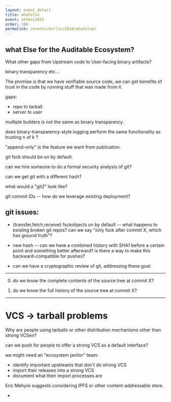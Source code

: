 ```yaml
---
layout: event_detail
title: whatelse
event: athens2015
order: 160
permalink: /events/berlin/2016/whatelse/
---
```


what Else for the Auditable Ecosystem?
--------------------------------------

What other gaps from Upstream code to User-facing binary artifacts?

binary transparency etc...

The promise is that we have verifiable source code, we can get
benefits of trust in the code by running stuff that was made from it.

 gaps:

  * repo to tarball
  * server to user

multiple builders is not the same as binary transparency.

does binary-transparency-style logging perform the same functionality as trusting n of k ?

"append-only" is the feature we want from publication.

git fsck should be on by default.

can we hire someone to do a formal security analysis of git?

can we get git with a different hash?

what would a "git2" look like?

git commit IDs -- how do we leverage existing deployment?

git issues:
-----------

  * {transfer,fetch,receive} fsckobjects on by default -- what happens
    to existing broken git repos?  can we say "only fsck after commit
    X, which has ground truth"?

  * new hash -- can we have a combined history with SHA1 before a
    certain point and something better afterward?  is there a way to
    make this backward-compatible for pushes?

  * can we have a cryptographic review of git, addressing these goal:

------

 0) do we know the complete contents of the source tree at commit X?

 1) do we know the full history of the source tree at commit X?

---------------------

VCS -> tarball problems
=======================

Why are people using tarballs or other distribution mechanisms other
than strong VCSen?

can we push for people to offer a strong VCS as a default interface?

we might need an "ecosystem janitor" team:

 * identify important upstreams that don't do strong VCS
 * import their releases into a strong VCS
 * document what their import processes are

Eric Mehyre suggests considering IPFS or other content-addressable
store.

-
